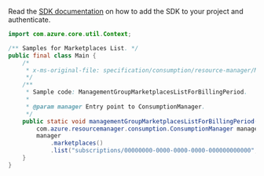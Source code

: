 Read the [SDK documentation](https://github.com/Azure/azure-sdk-for-java/blob/azure-resourcemanager-consumption_1.0.0-beta.3/sdk/consumption/azure-resourcemanager-consumption/README.md) on how to add the SDK to your project and authenticate.

```java
import com.azure.core.util.Context;

/** Samples for Marketplaces List. */
public final class Main {
    /*
     * x-ms-original-file: specification/consumption/resource-manager/Microsoft.Consumption/stable/2021-10-01/examples/MarketplacesByManagementGroup_ListForBillingPeriod.json
     */
    /**
     * Sample code: ManagementGroupMarketplacesListForBillingPeriod.
     *
     * @param manager Entry point to ConsumptionManager.
     */
    public static void managementGroupMarketplacesListForBillingPeriod(
        com.azure.resourcemanager.consumption.ConsumptionManager manager) {
        manager
            .marketplaces()
            .list("subscriptions/00000000-0000-0000-0000-000000000000", null, null, null, Context.NONE);
    }
}
```
